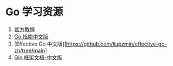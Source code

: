 # Go 学习资源

1. [官方教程](https://go.dev/doc/tutorial/#)
2. [Go 指南中文版](https://tour.go-zh.org/list)
3. [Effective Go 中文版][https://github.com/liupzmin/effective-go-zh/tree/main]
4. [Gin 框架文档-中文版](https://gin-gonic.com/zh-cn/docs/)
